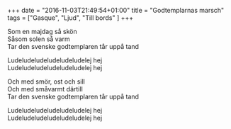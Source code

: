 +++
date = "2016-11-03T21:49:54+01:00"
title = "Godtemplarnas marsch"
tags = ["Gasque", "Ljud", "Till bords" ]
+++

Som en majdag så skön  
Såsom solen så varm  
Tar den svenske godtemplaren tår uppå tand

Ludeludeludeludeludeludelej hej  
Ludeludeludeludeludeludelej hej

Och med smör, ost och sill  
Och med småvarmt därtill  
Tar den svenske godtemplaren tår uppå tand

Ludeludeludeludeludeludelej hej  
Ludeludeludeludeludeludelej hej
